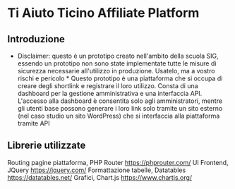 # Ti Aiuto Ticino Affiliate Platform

## Introduzione
* Disclaimer: questo è un prototipo creato nell'ambito della scuola SIG, essendo un prototipo non sono state implementate tutte le misure di sicurezza necessarie all'utilizzo in produzione. Usatelo, ma a vostro rischi e pericolo *
Questo prototipo è una piattaforma che si occupa di creare degli shortlink e registrare il loro utilizzo. Consta di una dashboard per la gestione amministrativa e una interfaccia API.
L'accesso alla dashboard è consentita solo agli amministratori, mentre gli utenti base possono generare i loro link solo tramite un sito esterno (nel caso studio un sito WordPress) che si interfaccia alla piattaforma tramite API

## Librerie utilizzate
Routing pagine piattaforma,	PHP Router	https://phprouter.com/
UI Frontend,	JQuery	https://jquery.com/
Formattazione tabelle,	Datatables	https://datatables.net/
Grafici,	Chart.js	https://www.chartjs.org/



